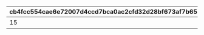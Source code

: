|cb4fcc554cae6e72007d4ccd7bca0ac2cfd32d28bf673af7b653c50f63c5f86a|360b0dddc59ab016dc1cf8fafd92c84b826d2a570df73a572aaaeae461e79e57|17886d87a997f5aa4621a41ff1a3ffb5b634dc4b7c47717c8145c4015cf180d9|777e9d2a2d6411e28de90b260f78ad776d06ca6f6b457083acaf6fe5db93145a|6bd7be4274b350e6abd467f3cd28c7c58ceff3c16d09061b7ff57ad4c0ceb368|4081205ba1417f1fde27108e9cecfca823c103572333df7290c7189c3a26a9cc|7ed4da1ed7f10722185335cbb057c0ac6f1fb1aadd52aa15069263816d4a83f7|51ac5838e9203b87d04f2ad0756a61162328798b279020c02f856486055434af|7e5c0ef03f587992c1abd3fe96f1ff98b231ab16a50cff05249ec62eca19eee2|16c7e355344938e92629275b0c3adb952891293ca20798ecfd2ce4a95f801b93|46bd460c5915664ad48428d0dea9431599edd9225aadcf92a7ecc8a9542a626a|f626704559e0d65da40b012b5d9d7f7954c34667ef438cf40b29649e335484d4|1c778f48911a55e72e68e9789e6321ed9e1e9c9ff747a5f6bd67b764e6f7570c|e82b26fe46f937ec3f8a1c34d156053c5c50ce7cdbaf4f48aa7d7a171db6ebec|bf0180a3cdd92c3406f8532e3db328b7c49a0657658bc98933d680d9bd43b810|c845160375b689575e8ccaa86dde08f857c5fbd98f08f38bc8e59840ebc7846b|d39bca3a07a1a97dd337841e80e42ed86ec249544038a7e27d14111f535d870a|a36ac717a92d268d63e1497988c4ae667a150fd0500c3b61bea922a685896e2b|d3285945330f0510b253019a132922b1c49216fc8742eaa62bf0bca5bd7b8dc4|
| --- | --- | --- | --- | --- | --- | --- | --- | --- | --- | --- | --- | --- | --- | --- | --- | --- | --- | --- |
|15|0|200000|二人のお手伝いの合計で200000pt獲得しよう|7|1113|1|0|0|0|0|0|0|0|0|0|0|0|0|